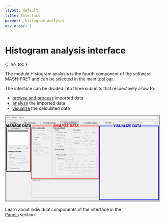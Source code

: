 ```yaml
---
layout: default
title: Interface
parent: /histogram-analysis
nav_order: 1
---
```


# Histogram analysis interface
{: .no_toc }

The module Histogram analysis is the fourth component of the software MASH-FRET and can be selected in the main 
[tool bar](../../Getting_started.html#interface).

The interface can be divided into three subunits that respectively allow to:
* <u>browse and process</u> imported data
* <u>analyze</u> the imported data
* <u>visualize</u> the calculated data

<a href="../assets/images/gui/interface-histogram-analysis.png"><img src="../assets/images/gui/interface-histogram-analysis.png" /></a>

Learn about individual components of the interface in the  
[Panels](/docs/histogram-analysis/panels) section.

